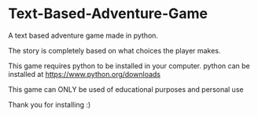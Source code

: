 # Text-Based-Adventure-Game
A text based adventure game made in python. 

The story is completely based on what choices the player makes.

This game requires python to be installed in your computer. python can be installed at https://www.python.org/downloads

This game can ONLY be used of educational purposes and personal use

Thank you for installing :)
